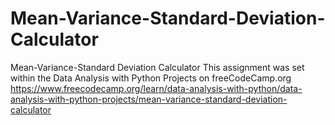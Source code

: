 # Mean-Variance-Standard-Deviation-Calculator
Mean-Variance-Standard Deviation Calculator
This assignment was set within the Data Analysis with Python Projects on freeCodeCamp.org
https://www.freecodecamp.org/learn/data-analysis-with-python/data-analysis-with-python-projects/mean-variance-standard-deviation-calculator
